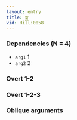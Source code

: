 ```yaml
---
layout: entry
title: སྐྱ་
vid: Hill:0058
---
```

### Dependencies (N = 4)
* `arg1` 1
* `arg2` 2


### Overt 1-2


### Overt 1-2-3


### Oblique arguments
